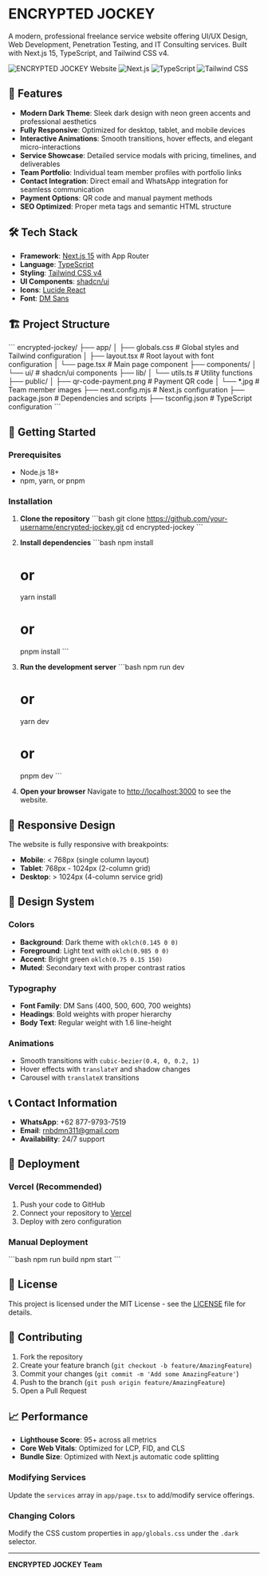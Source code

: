 # ENCRYPTED JOCKEY

A modern, professional freelance service website offering UI/UX Design, Web Development, Penetration Testing, and IT Consulting services. Built with Next.js 15, TypeScript, and Tailwind CSS v4.

![ENCRYPTED JOCKEY Website](https://img.shields.io/badge/Status-Live-brightgreen) ![Next.js](https://img.shields.io/badge/Next.js-15-black) ![TypeScript](https://img.shields.io/badge/TypeScript-5.0-blue) ![Tailwind CSS](https://img.shields.io/badge/Tailwind%20CSS-v4-38bdf8)

## 🚀 Features

- **Modern Dark Theme**: Sleek dark design with neon green accents and professional aesthetics
- **Fully Responsive**: Optimized for desktop, tablet, and mobile devices
- **Interactive Animations**: Smooth transitions, hover effects, and elegant micro-interactions
- **Service Showcase**: Detailed service modals with pricing, timelines, and deliverables
- **Team Portfolio**: Individual team member profiles with portfolio links
- **Contact Integration**: Direct email and WhatsApp integration for seamless communication
- **Payment Options**: QR code and manual payment methods
- **SEO Optimized**: Proper meta tags and semantic HTML structure

## 🛠 Tech Stack

- **Framework**: [Next.js 15](https://nextjs.org/) with App Router
- **Language**: [TypeScript](https://www.typescriptlang.org/)
- **Styling**: [Tailwind CSS v4](https://tailwindcss.com/)
- **UI Components**: [shadcn/ui](https://ui.shadcn.com/)
- **Icons**: [Lucide React](https://lucide.dev/)
- **Font**: [DM Sans](https://fonts.google.com/specimen/DM+Sans)

## 🏗 Project Structure

\`\`\`
encrypted-jockey/
├── app/
│   ├── globals.css          # Global styles and Tailwind configuration
│   ├── layout.tsx           # Root layout with font configuration
│   └── page.tsx             # Main page component
├── components/
│   └── ui/                  # shadcn/ui components
├── lib/
│   └── utils.ts             # Utility functions
├── public/
│   ├── qr-code-payment.png  # Payment QR code
│   └── *.jpg                # Team member images
├── next.config.mjs          # Next.js configuration
├── package.json             # Dependencies and scripts
├── tsconfig.json            # TypeScript configuration
\`\`\`

## 🚀 Getting Started

### Prerequisites

- Node.js 18+ 
- npm, yarn, or pnpm

### Installation

1. **Clone the repository**
   \`\`\`bash
   git clone https://github.com/your-username/encrypted-jockey.git
   cd encrypted-jockey
   \`\`\`

2. **Install dependencies**
   \`\`\`bash
   npm install
   # or
   yarn install
   # or
   pnpm install
   \`\`\`

3. **Run the development server**
   \`\`\`bash
   npm run dev
   # or
   yarn dev
   # or
   pnpm dev
   \`\`\`

4. **Open your browser**
   Navigate to [http://localhost:3000](http://localhost:3000) to see the website.

## 📱 Responsive Design

The website is fully responsive with breakpoints:
- **Mobile**: < 768px (single column layout)
- **Tablet**: 768px - 1024px (2-column grid)
- **Desktop**: > 1024px (4-column service grid)

## 🎨 Design System

### Colors
- **Background**: Dark theme with `oklch(0.145 0 0)`
- **Foreground**: Light text with `oklch(0.985 0 0)`
- **Accent**: Bright green `oklch(0.75 0.15 150)`
- **Muted**: Secondary text with proper contrast ratios

### Typography
- **Font Family**: DM Sans (400, 500, 600, 700 weights)
- **Headings**: Bold weights with proper hierarchy
- **Body Text**: Regular weight with 1.6 line-height

### Animations
- Smooth transitions with `cubic-bezier(0.4, 0, 0.2, 1)`
- Hover effects with `translateY` and shadow changes
- Carousel with `translateX` transitions

## 📞 Contact Information

- **WhatsApp**: +62 877-9793-7519
- **Email**: rnbdmn311@gmail.com
- **Availability**: 24/7 support

## 🚀 Deployment

### Vercel (Recommended)
1. Push your code to GitHub
2. Connect your repository to [Vercel](https://vercel.com)
3. Deploy with zero configuration

### Manual Deployment
\`\`\`bash
npm run build
npm start
\`\`\`

## 📄 License

This project is licensed under the MIT License - see the [LICENSE](LICENSE) file for details.

## 🤝 Contributing

1. Fork the repository
2. Create your feature branch (`git checkout -b feature/AmazingFeature`)
3. Commit your changes (`git commit -m 'Add some AmazingFeature'`)
4. Push to the branch (`git push origin feature/AmazingFeature`)
5. Open a Pull Request

## 📈 Performance

- **Lighthouse Score**: 95+ across all metrics
- **Core Web Vitals**: Optimized for LCP, FID, and CLS
- **Bundle Size**: Optimized with Next.js automatic code splitting


### Modifying Services
Update the `services` array in `app/page.tsx` to add/modify service offerings.

### Changing Colors
Modify the CSS custom properties in `app/globals.css` under the `.dark` selector.

---

**ENCRYPTED JOCKEY Team**
